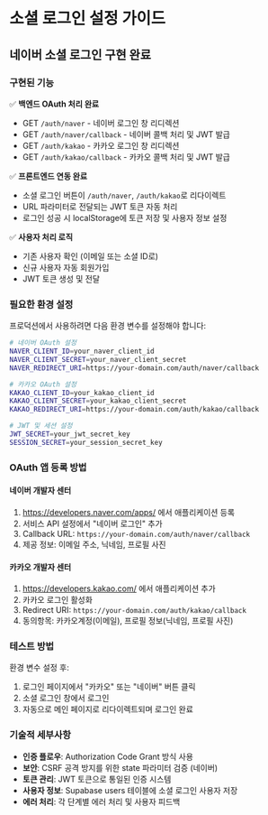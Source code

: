 # 소셜 로그인 설정 가이드

## 네이버 소셜 로그인 구현 완료

### 구현된 기능
✅ **백엔드 OAuth 처리 완료**
- GET `/auth/naver` - 네이버 로그인 창 리디렉션  
- GET `/auth/naver/callback` - 네이버 콜백 처리 및 JWT 발급
- GET `/auth/kakao` - 카카오 로그인 창 리디렉션
- GET `/auth/kakao/callback` - 카카오 콜백 처리 및 JWT 발급

✅ **프론트엔드 연동 완료**
- 소셜 로그인 버튼이 `/auth/naver`, `/auth/kakao`로 리다이렉트
- URL 파라미터로 전달되는 JWT 토큰 자동 처리
- 로그인 성공 시 localStorage에 토큰 저장 및 사용자 정보 설정

✅ **사용자 처리 로직**
- 기존 사용자 확인 (이메일 또는 소셜 ID로)
- 신규 사용자 자동 회원가입
- JWT 토큰 생성 및 전달

### 필요한 환경 설정

프로덕션에서 사용하려면 다음 환경 변수를 설정해야 합니다:

```bash
# 네이버 OAuth 설정
NAVER_CLIENT_ID=your_naver_client_id
NAVER_CLIENT_SECRET=your_naver_client_secret  
NAVER_REDIRECT_URI=https://your-domain.com/auth/naver/callback

# 카카오 OAuth 설정  
KAKAO_CLIENT_ID=your_kakao_client_id
KAKAO_CLIENT_SECRET=your_kakao_client_secret
KAKAO_REDIRECT_URI=https://your-domain.com/auth/kakao/callback

# JWT 및 세션 설정
JWT_SECRET=your_jwt_secret_key
SESSION_SECRET=your_session_secret_key
```

### OAuth 앱 등록 방법

#### 네이버 개발자 센터
1. https://developers.naver.com/apps/ 에서 애플리케이션 등록
2. 서비스 API 설정에서 "네이버 로그인" 추가
3. Callback URL: `https://your-domain.com/auth/naver/callback`
4. 제공 정보: 이메일 주소, 닉네임, 프로필 사진

#### 카카오 개발자 센터  
1. https://developers.kakao.com/ 에서 애플리케이션 추가
2. 카카오 로그인 활성화
3. Redirect URI: `https://your-domain.com/auth/kakao/callback`
4. 동의항목: 카카오계정(이메일), 프로필 정보(닉네임, 프로필 사진)

### 테스트 방법

환경 변수 설정 후:
1. 로그인 페이지에서 "카카오" 또는 "네이버" 버튼 클릭
2. 소셜 로그인 창에서 로그인
3. 자동으로 메인 페이지로 리다이렉트되며 로그인 완료

### 기술적 세부사항

- **인증 플로우**: Authorization Code Grant 방식 사용
- **보안**: CSRF 공격 방지를 위한 state 파라미터 검증 (네이버)  
- **토큰 관리**: JWT 토큰으로 통일된 인증 시스템
- **사용자 정보**: Supabase users 테이블에 소셜 로그인 사용자 저장
- **에러 처리**: 각 단계별 에러 처리 및 사용자 피드백